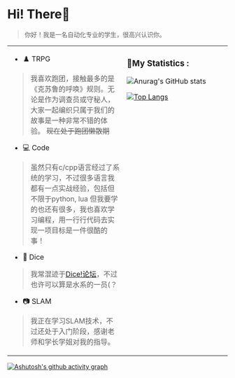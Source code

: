
# Hi! There👋

> 你好！我是一名自动化专业的学生，很高兴认识你。

<table style="border-color: transparent;" cellspacing=0 ><tr><td valign="center" width="50%">

- ♟️ TRPG

> 我喜欢跑团，接触最多的是《克苏鲁的呼唤》规则。无论是作为调查员或守秘人，大家一起编织只属于我们的故事是一种非常不错的体验。
> ~~现在处于跑团懒散期~~ 

- 💻 Code

> 虽然只有c/cpp语言经过了系统的学习，不过很多语言我都有一点实战经验，包括但不限于python, lua 但我要学的也还有很多，我也喜欢学习编程，用一行行代码去实现一项目标是一件很酷的事！

- 🎲 Dice

> 我常混迹于[Dice!论坛](https://forum.kokona.tech/u/djsds)，不过也许可以算是水系的一员(？

- 📷 SLAM

> 我正在学习SLAM技术，不过还处于入门阶段，感谢老师和学长学姐对我的指导。


</td><td valign="top" width="45%">
<p align="right">

### 📕My Statistics :

![Anurag's GitHub stats](https://github-readme-stats.vercel.app/api?username=pineoncellar&hide=stars&show_icons=true&theme=github_dark&locale=cn&count_private=true&include_all_commits=true)

[![Top Langs](https://github-readme-stats.vercel.app/api/top-langs/?username=pineoncellar&theme=github_dark&locale=cn)](https://github.com/anuraghazra/github-readme-stats)

</p>
</td></tr></table>

[![Ashutosh's github activity graph](https://github-readme-activity-graph.vercel.app/graph?username=pineoncellar&theme=react-dark)](https://github.com/ashutosh00710/github-readme-activity-graph)
